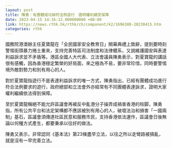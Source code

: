 ```yaml
---
layout: post
title: 陳勇：有團體成功辦符法例遊行　證明權利續受保障
date: 2023-04-15 14:16:12.000000000 +08:00
link: https://news.rthk.hk/rthk/ch/component/k2/1696380-20230415.htm
categories: rthk
---
```


國務院港澳辦主任夏寶龍在「全民國家安全教育日」開幕典禮上致辭，提到要時刻警惕街頭暴力捲土重來，支持完善特區司法制度和法律體系，又說維護國安與表達利益訴求並不矛盾等。港區全國人大代表、立法會議員陳勇表示，對夏寶龍的講話很有感觸，因為香港穩定繁榮的好局面，來之極為不易，要非常珍惜，同時要警惕境外敵對勢力和別有用心的人。

對於夏寶龍指遊行不是表達利益訴求的唯一方式，陳勇指出，已經有團體成功進行符合法例要求的遊行，政府總部和立法會外亦經常有不同團體表達訴求，證明大家權利繼續依法得到保障。

至於夏寶龍稱絕不能允許區議會再被反中亂港分子操弄成禍害香港的柱脚，陳勇指，所有公共平台和法定架構都不應該被別有用心的人，破壞法治和損害「一國兩制」基石，區議會須傳達社區民意和服務市民，支持香港依法運作，區議會日後無論以何種方式產生，都要秉承以往好的做法。

陳勇又表示，非常認同《基本法》第23條盡早立法，以往之所以走彎路被搞亂，就是沒有一早完善立法。
